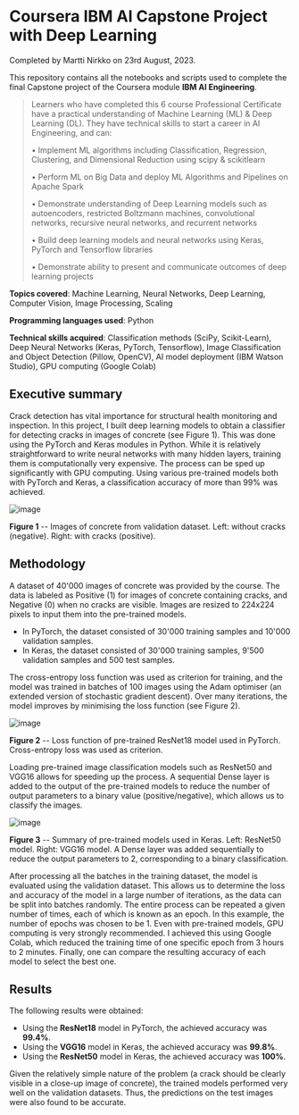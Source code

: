 # Coursera IBM AI Capstone Project with Deep Learning

Completed by Martti Nirkko on 23rd August, 2023.

This repository contains all the notebooks and scripts used to complete the final Capstone project of the Coursera module **IBM AI Engineering**.

> Learners who have completed this 6 course Professional Certificate have a practical understanding of Machine Learning (ML) & Deep Learning (DL). They have technical skills to start a career in AI Engineering, and can:
>
> • Implement ML algorithms including Classification, Regression, Clustering, and Dimensional Reduction using scipy & scikitlearn
> 
> • Perform ML on Big Data and deploy ML Algorithms and Pipelines on Apache Spark
> 
> • Demonstrate understanding of Deep Learning models such as autoencoders, restricted Boltzmann machines, convolutional networks, recursive neural networks, and recurrent networks
> 
> • Build deep learning models and neural networks using Keras, PyTorch and Tensorflow libraries
> 
> • Demonstrate ability to present and communicate outcomes of deep learning projects
> 

**Topics covered**: Machine Learning, Neural Networks, Deep Learning, Computer Vision, Image Processing, Scaling

**Programming languages used**: Python

**Technical skills acquired**: Classification methods (SciPy, Scikit-Learn), Deep Neural Networks (Keras, PyTorch, Tensorflow), Image Classification and Object Detection (Pillow, OpenCV), AI model deployment (IBM Watson Studio), GPU computing (Google Colab)


## Executive summary

Crack detection has vital importance for structural health monitoring and inspection.
In this project, I built deep learning models to obtain a classifier for detecting cracks in images of concrete (see Figure 1).
This was done using the PyTorch and Keras modules in Python.
While it is relatively straightforward to write neural networks with many hidden layers, training them is computationally very expensive.
The process can be sped up significantly with GPU computing.
Using various pre-trained models both with PyTorch and Keras, a classification accuracy of more than 99% was achieved.

![image](https://github.com/mnirkko/deeplearning/assets/6942556/4df2c4ff-7564-4d7c-a431-c9325dd85509)

**Figure 1** -- Images of concrete from validation dataset. Left: without cracks (negative). Right: with cracks (positive).

## Methodology

A dataset of 40'000 images of concrete was provided by the course.
The data is labeled as Positive (1) for images of concrete containing cracks, and Negative (0) when no cracks are visible.
Images are resized to 224x224 pixels to input them into the pre-trained models.

* In PyTorch, the dataset consisted of 30'000 training samples and 10'000 validation samples.
* In Keras, the dataset consisted of 30'000 training samples, 9'500 validation samples and 500 test samples.

The cross-entropy loss function was used as criterion for training, and the model was trained in batches of 100 images using the Adam optimiser (an extended version of stochastic gradient descent).
Over many iterations, the model improves by minimising the loss function (see Figure 2).

![image](https://github.com/mnirkko/deeplearning/assets/6942556/d9d933cc-0057-48af-aba7-7f0dc3357d1c)

**Figure 2** -- Loss function of pre-trained ResNet18 model used in PyTorch. Cross-entropy loss was used as criterion.

Loading pre-trained image classification models such as ResNet50 and VGG16 allows for speeding up the process.
A sequential Dense layer is added to the output of the pre-trained models to reduce the number of output parameters to a binary value (positive/negative), which allows us to classify the images.

![image](https://github.com/mnirkko/deeplearning/assets/6942556/f788018f-8843-4022-b006-07f09fa2e514)

**Figure 3** -- Summary of pre-trained models used in Keras. Left: ResNet50 model. Right: VGG16 model. A Dense layer was added sequentially to reduce the output parameters to 2, corresponding to a binary classification. 

After processing all the batches in the training dataset, the model is evaluated using the validation dataset.
This allows us to determine the loss and accuracy of the model in a large number of iterations, as the data can be split into batches randomly.
The entire process can be repeated a given number of times, each of which is known as an epoch.
In this example, the number of epochs was chosen to be 1.
Even with pre-trained models, GPU computing is very strongly recommended.
I achieved this using Google Colab, which reduced the training time of one specific epoch from 3 hours to 2 minutes.
Finally, one can compare the resulting accuracy of each model to select the best one.

## Results

The following results were obtained:
* Using the **ResNet18** model in PyTorch, the achieved accuracy  was **99.4%**.
* Using the **VGG16** model in Keras, the achieved accuracy  was **99.8%**.
* Using the **ResNet50** model in Keras, the achieved accuracy  was **100%**.

Given the relatively simple nature of the problem (a crack should be clearly visible in a close-up image of concrete), the trained models performed very well on the validation datasets.
Thus, the predictions on the test images were also found to be accurate.
